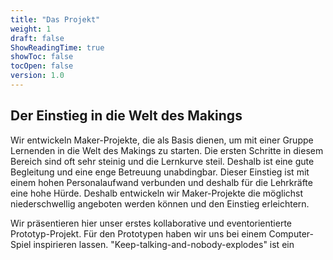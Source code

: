 ```yaml
---
title: "Das Projekt"
weight: 1
draft: false
ShowReadingTime: true
showToc: false
tocOpen: false
version: 1.0
---
```


## Der Einstieg in die Welt des Makings
Wir entwickeln Maker-Projekte, die als Basis dienen, um mit einer Gruppe Lernenden in die Welt des Makings zu starten. Die ersten Schritte in diesem Bereich sind oft sehr steinig und die Lernkurve  steil. Deshalb ist eine gute Begleitung und eine enge Betreuung unabdingbar. Dieser Einstieg ist mit einem hohen Personalaufwand verbunden und deshalb für die Lehrkräfte eine hohe Hürde. 
Deshalb entwickeln wir Maker-Projekte die möglichst niederschwellig angeboten werden können und den Einstieg erleichtern.

Wir präsentieren hier unser erstes kollaborative und eventorientierte Prototyp-Projekt. Für den Prototypen haben wir uns bei einem Computer-Spiel inspirieren lassen. "Keep-talking-and-nobody-explodes" ist ein 